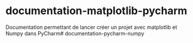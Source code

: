 # documentation-matplotlib-pycharm

Documentation permettant de lancer créer un projet avec matplotlib et Numpy dans PyCharm# documentation-pycharm-numpy
